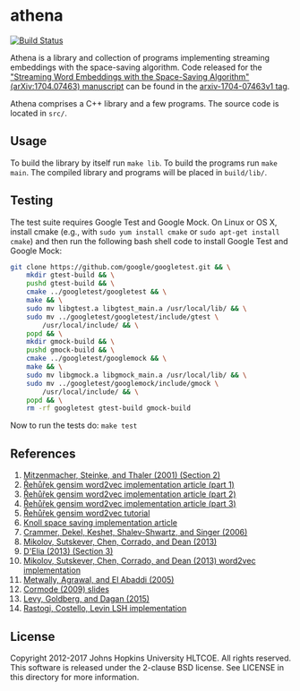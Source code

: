 # athena

[![Build Status](https://travis-ci.org/cjmay/athena.svg?branch=master)](https://travis-ci.org/cjmay/athena)

Athena is a library and collection of programs implementing streaming
embeddings with the space-saving algorithm.  Code released for the
["Streaming Word Embeddings with the Space-Saving Algorithm"
(arXiv:1704.07463) manuscript](https://arxiv.org/abs/1704.07463)
can be found in the
[arxiv-1704-07463v1 tag](https://github.com/cjmay/athena/tree/arxiv-1704-07463v1).

Athena comprises a C++ library and a few programs.
The source code is located in `src/`.

## Usage

To build the library by itself run `make lib`.
To build the programs run `make main`.  The
compiled library and programs will be placed in `build/lib/`.

## Testing

The test suite requires Google Test and Google Mock.  On Linux or
OS X, install cmake (e.g., with `sudo yum install cmake` or
`sudo apt-get install cmake`) and then run the following bash shell
code to install Google Test and Google Mock:

```bash
git clone https://github.com/google/googletest.git && \
    mkdir gtest-build && \
    pushd gtest-build && \
    cmake ../googletest/googletest && \
    make && \
    sudo mv libgtest.a libgtest_main.a /usr/local/lib/ && \
    sudo mv ../googletest/googletest/include/gtest \
        /usr/local/include/ && \
    popd && \
    mkdir gmock-build && \
    pushd gmock-build && \
    cmake ../googletest/googlemock && \
    make && \
    sudo mv libgmock.a libgmock_main.a /usr/local/lib/ && \
    sudo mv ../googletest/googlemock/include/gmock \
        /usr/local/include/ && \
    popd && \
    rm -rf googletest gtest-build gmock-build
```

Now to run the tests do: `make test`

## References

1.  [Mitzenmacher, Steinke, and Thaler (2001) (Section 2)](http://arxiv.org/abs/1102.5540)
2.  [Řehůřek gensim word2vec implementation article (part 1)](http://rare-technologies.com/deep-learning-with-word2vec-and-gensim/)
3.  [Řehůřek gensim word2vec implementation article (part 2)](http://rare-technologies.com/word2vec-in-python-part-two-optimizing/)
4.  [Řehůřek gensim word2vec implementation article (part 3)](http://rare-technologies.com/parallelizing-word2vec-in-python/)
5.  [Řehůřek gensim word2vec tutorial](http://rare-technologies.com/word2vec-tutorial/)
6.  [Knoll space saving implementation article](http://byronknoll.blogspot.com/2013/01/space-saving-algorithm.html)
7.  [Crammer, Dekel, Keshet, Shalev-Shwartz, and Singer (2006)](http://jmlr.csail.mit.edu/papers/volume7/crammer06a/crammer06a.pdf)
8.  [Mikolov, Sutskever, Chen, Corrado, and Dean (2013)](https://papers.nips.cc/paper/5021-distributed-representations-of-words-and-phrases-and-their-compositionality.pdf)
9.  [D'Elia (2013) (Section 3)](http://www.dis.uniroma1.it/~delia/files/docs/spacesaving-report.pdf)
10. [Mikolov, Sutskever, Chen, Corrado, and Dean (2013) word2vec implementation](https://code.google.com/archive/p/word2vec/)
11. [Metwally, Agrawal, and El Abaddi (2005)](http://www.cse.ust.hk/~raywong/comp5331/References/EfficientComputationOfFrequentAndTop-kElementsInDataStreams.pdf)
12. [Cormode (2009) slides](http://dmac.rutgers.edu/Workshops/WGUnifyingTheory/Slides/cormode.pdf)
13. [Levy, Goldberg, and Dagan (2015)](http://www.aclweb.org/anthology/Q15-1016)
14. [Rastogi, Costello, Levin LSH implementation](https://gitlab.hltcoe.jhu.edu/prastog3/lsh)

## License

Copyright 2012-2017 Johns Hopkins University HLTCOE. All rights
reserved.  This software is released under the 2-clause BSD license.
See LICENSE in this directory for more information.
